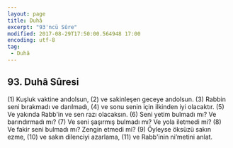 ```yaml
---
layout: page
title: Duhâ
excerpt: "93'ncü Sûre"
modified: 2017-08-29T17:50:00.564948 17:00
encoding: utf-8
tag: 
 - Duhâ
---
```


## 93. Duhâ Sûresi

(1) Kuşluk vaktine andolsun,
(2) ve sakinleşen geceye andolsun.
(3) Rabbin seni bırakmadı ve darılmadı,
(4) ve sonu senin için ilkinden iyi olacaktır.
(5) Ve yakında Rabb'in ve sen razı olacaksın.
(6) Seni yetim bulmadı mı? Ve barındırmadı mı?
(7) Ve seni şaşırmış bulmadı mı? Ve yola iletmedi mi?
(8) Ve fakir seni bulmadı mı? Zengin etmedi mi?
(9) Öyleyse öksüzü sakın ezme,
(10) ve sakın dilenciyi azarlama,
(11) ve Rabb'inin ni’metini anlat.
